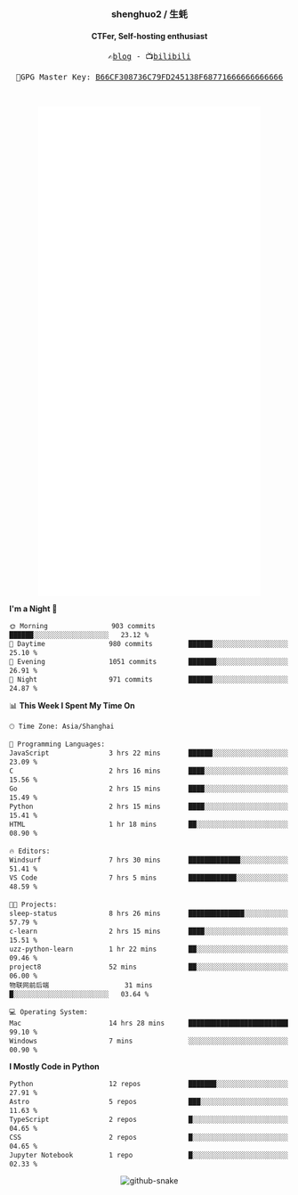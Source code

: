 <h3 align="center"> shenghuo2 / 生蚝 </h3>
<h4 align="center" >CTFer, Self-hosting enthusiast</h3>


<p align="center">
  <samp>
    ✍️<a href="https://blog.shenghuo2.top/">blog</a> -
    📺<a href="https://space.bilibili.com/85894935">bilibili</a>
  </samp>
</p>
<p align="center">
  <samp>
     🔐GPG Master Key: <a align="center" href="https://github.com/shenghuo2.gpg">B66CF308736C79FD245138F68771666666666666</a>
  </samp>
</p>
<br>
<p align="center">
  <a href="https://github.com/shenghuo2">
    <img width="400" align="top" src="https://github.com/shenghuo2/shenghuo2/blob/main/metrics.left.svg" />
  </a>
  <a href="https://github.com/shenghuo2">
    <img width="400" align="top" src="https://github.com/shenghuo2/shenghuo2/blob/main/metrics.right.svg" />
  </a>
</p>


<!--START_SECTION:waka-->
**I'm a Night 🦉** 

```text
🌞 Morning                903 commits         ██████░░░░░░░░░░░░░░░░░░░   23.12 % 
🌆 Daytime                980 commits         ██████░░░░░░░░░░░░░░░░░░░   25.10 % 
🌃 Evening                1051 commits        ███████░░░░░░░░░░░░░░░░░░   26.91 % 
🌙 Night                  971 commits         ██████░░░░░░░░░░░░░░░░░░░   24.87 % 
```


📊 **This Week I Spent My Time On** 

```text
🕑︎ Time Zone: Asia/Shanghai

💬 Programming Languages: 
JavaScript               3 hrs 22 mins       ██████░░░░░░░░░░░░░░░░░░░   23.09 % 
C                        2 hrs 16 mins       ████░░░░░░░░░░░░░░░░░░░░░   15.56 % 
Go                       2 hrs 15 mins       ████░░░░░░░░░░░░░░░░░░░░░   15.49 % 
Python                   2 hrs 15 mins       ████░░░░░░░░░░░░░░░░░░░░░   15.41 % 
HTML                     1 hr 18 mins        ██░░░░░░░░░░░░░░░░░░░░░░░   08.90 % 

🔥 Editors: 
Windsurf                 7 hrs 30 mins       █████████████░░░░░░░░░░░░   51.41 % 
VS Code                  7 hrs 5 mins        ████████████░░░░░░░░░░░░░   48.59 % 

🐱‍💻 Projects: 
sleep-status             8 hrs 26 mins       ██████████████░░░░░░░░░░░   57.79 % 
c-learn                  2 hrs 15 mins       ████░░░░░░░░░░░░░░░░░░░░░   15.51 % 
uzz-python-learn         1 hr 22 mins        ██░░░░░░░░░░░░░░░░░░░░░░░   09.46 % 
project8                 52 mins             ██░░░░░░░░░░░░░░░░░░░░░░░   06.00 % 
物联网前后端                   31 mins             █░░░░░░░░░░░░░░░░░░░░░░░░   03.64 % 

💻 Operating System: 
Mac                      14 hrs 28 mins      █████████████████████████   99.10 % 
Windows                  7 mins              ░░░░░░░░░░░░░░░░░░░░░░░░░   00.90 % 
```

**I Mostly Code in Python** 

```text
Python                   12 repos            ███████░░░░░░░░░░░░░░░░░░   27.91 % 
Astro                    5 repos             ███░░░░░░░░░░░░░░░░░░░░░░   11.63 % 
TypeScript               2 repos             █░░░░░░░░░░░░░░░░░░░░░░░░   04.65 % 
CSS                      2 repos             █░░░░░░░░░░░░░░░░░░░░░░░░   04.65 % 
Jupyter Notebook         1 repo              █░░░░░░░░░░░░░░░░░░░░░░░░   02.33 % 
```




<!--END_SECTION:waka-->


<div align="center">
  <picture>
    <source media="(prefers-color-scheme: dark)" srcset="https://gist.githubusercontent.com/shenghuo2/bfce20b14ab0484cef03bae6e60e0b3a/raw/github-snake-dark.svg" />
    <source media="(prefers-color-scheme: light)" srcset="https://gist.githubusercontent.com/shenghuo2/bfce20b14ab0484cef03bae6e60e0b3a/raw/github-snake.svg" />
    <img alt="github-snake" src="https://gist.githubusercontent.com/shenghuo2/bfce20b14ab0484cef03bae6e60e0b3a/raw/github-snake.svg" />
  </picture>
</div>

<!--
**shenghuo2/shenghuo2** is a ✨ _special_ ✨ repository because its `README.md` (this file) appears on your GitHub profile.

Here are some ideas to get you started:

- 🔭 I’m currently working on ...
- 🌱 I’m currently learning ...
- 👯 I’m looking to collaborate on ...
- 🤔 I’m looking for help with ...
- 💬 Ask me about ...
- 📫 How to reach me: ...
- 😄 Pronouns: ...
- ⚡ Fun fact: ...
-->

